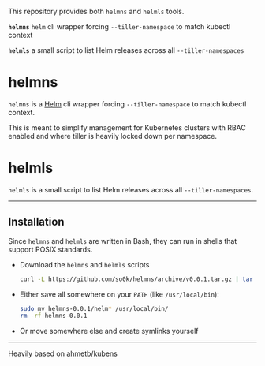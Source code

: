 This repository provides both `helmns` and `helmls` tools.

**`helmns`** `helm` cli wrapper forcing `--tiller-namespace` to match kubectl context

**`helmls`** a small script to list Helm releases across all `--tiller-namespaces`

# helmns

`helmns` is a [Helm](http://helm.sh) cli wrapper forcing `--tiller-namespace` to match kubectl context.

This is meant to simplify management for Kubernetes clusters with RBAC enabled and where tiller is heavily locked down per namespace.

# helmls

`helmls` is a small script to list Helm releases across all `--tiller-namespaces`.

-----

## Installation

Since `helmns` and `helmls` are written in Bash, they can run in shells that support POSIX standards.

- Download the `helmns` and `helmls` scripts
  
  ```bash
  curl -L https://github.com/so0k/helmns/archive/v0.0.1.tar.gz | tar -xz
  ```

- Either save all somewhere on your `PATH` (like `/usr/local/bin`):
  
  ```bash
  sudo mv helmns-0.0.1/helm* /usr/local/bin/
  rm -rf helmns-0.0.1
  ```

- Or move somewhere else and create symlinks yourself

-----

Heavily based on [ahmetb/kubens](https://github.com/ahmetb/kubectx)
